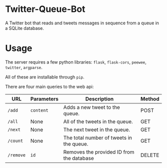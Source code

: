Twitter-Queue-Bot
=================

A Twitter bot that reads and tweets messages in sequence from a queue in a SQLite database.

# Usage

The server requires a few python libraries: `flask`, `flask-cors`, `peewee`, `twitter`, `argparse`.

All of these are installable through `pip`.

There are four main queries to the web api:

| URL            |  Parameters  |     Description                           |           Method                    |
|----------------|--------------|-------------------------------------------|-------------------------------------|
| `/add`         |  `content`   | Adds a new tweet to the queue.            |            POST                     |
| `/all`         |  None        | All of the tweets in the queue.           |            GET                      |
| `/next`        |  None        | The next tweet in the queue.              |            GET                      |
| `/count`       |  None        | The total number of tweets in the queue.  |            GET                      |  
| `/remove`      |  `id`        | Removes the provided ID from the database |            DELETE                   |   
